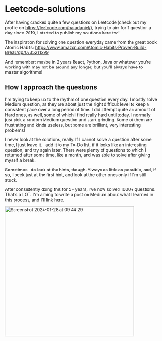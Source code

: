 # Leetcode-solutions

After having cracked quite a few questions on Leetcode (check out my profile on https://leetcode.com/haradaniel/), trying to aim for 1 question a day since 2019, I started to publish my solutions here too!

The inspiration for solving one question everyday came from the great book Atomic Habits: https://www.amazon.com/Atomic-Habits-Proven-Build-Break/dp/0735211299

And remember: maybe in 2 years React, Python, Java or whatever you're working with may not be around any longer, but you'll always have to master algorithms!

## How I approach the questions

I'm trying to keep up to the rhythm of one question every day. I mostly solve Medium question, as they are about just the right difficult level to keep a consistent pace over a long period of time. I did attempt quite an amount of Hard ones, as well, some of which I find really hard until today. I normally just pick a random Medium question and start grinding. Some of them are frustrating and kinda useless, but some are brilliant, very interesting problems!

I never look at the solutions, really. If I cannot solve a question after some time, I just leave it. I add it to my To-Do list, if it looks like an interesting question, and try again later. There were plenty of questions to which I returned after some time, like a month, and was able to solve after giving myself a break.

Sometimes I do look at the hints, though. Always as little as possible, and, if so, I peek just at the first hint, and look at the other ones only if I'm still stuck.

After consistently doing this for 5+ years, I've now solved 1000+ questions. That's a LOT. I'm aiming to write a post on Medium about what I learned in this process, and I'll link here.

<img width="427" alt="Screenshot 2024-01-28 at 09 44 29" src="https://github.com/DanielHara/leetcode-solutions/assets/17606011/cfd80d53-9ccd-43b6-bb2e-943e9cf1456f">
